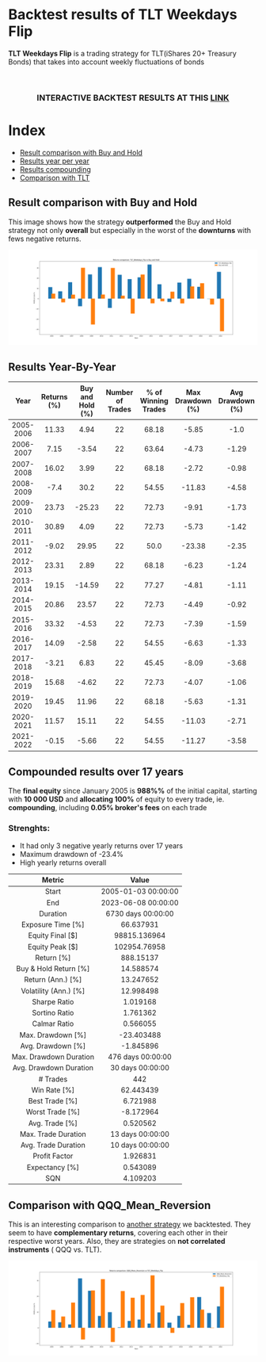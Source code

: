 # Backtest results of TLT Weekdays Flip

**TLT Weekdays Flip** is a trading strategy for TLT(iShares 20+ Treasury Bonds) that takes into account weekly fluctuations of bonds

</br>

### **<p align="center">INTERACTIVE BACKTEST RESULTS AT THIS <a href="https://nescio98.github.io/MarginCall-Results/TLT_Weekdays_Flip.html">LINK</a></p>**


# Index

* [Result comparison with Buy and Hold](#result-comparison-with-buy-and-hold)
* [Results year per year](#results-year-by-year)
* [Results compounding](#compounded-results-over-17-years)
* [Comparison with TLT](#comparison-with-QQQ_Mean_Reversion)


## Result comparison with Buy and Hold
This image shows how the strategy **outperformed** the Buy and Hold strategy not only **overall** but especially in the worst of the **downturns** with fews negative returns.

![TLT_Weekdays_Flip_vs_Buy_and_Hold](https://github.com/Nescio98/MarginCall-Results/blob/63a7dfc29a5082c720fe4d011794b4a27f084a0e/docs/img/TLT_Weekdays_Flip%20vs%20Buy%20and%20Hold.png)

## Results Year-By-Year


|     Year     | Returns (%) | Buy and Hold (%) | Number of Trades | % of Winning Trades | Max Drawdown (%) | Avg Drawdown (%) | Exposure Time (%) |
|:------------:|:-----------:|:---------------:|:---------------:|:------------------:|:----------------:|:----------------:|:-----------------:|
|  2005-2006   |    11.33    |       4.94      |        22       |       68.18        |       -5.85      |       -1.0       |       61.11       |
|  2006-2007   |    7.15     |      -3.54      |        22       |       63.64        |       -4.73      |      -1.29       |       61.35       |
|  2007-2008   |    16.02    |       3.99      |        22       |       68.18        |       -2.72      |      -0.98       |       61.35       |
|  2008-2009   |    -7.4     |       30.2      |        22       |       54.55        |      -11.83      |      -4.58       |       60.87       |
|  2009-2010   |    23.73    |      -25.23     |        22       |       72.73        |       -9.91      |      -1.73       |       61.11       |
|  2010-2011   |    30.89    |       4.09      |        22       |       72.73        |       -5.73      |      -1.42       |       61.11       |
|  2011-2012   |    -9.02    |      29.95      |        22       |        50.0        |      -23.38      |      -2.35       |       61.11       |
|  2012-2013   |    23.31    |       2.89      |        22       |       68.18        |       -6.23      |      -1.24       |       61.6        |
|  2013-2014   |    19.15    |      -14.59     |        22       |       77.27        |       -4.81      |      -1.11       |       61.11       |
|  2014-2015   |    20.86    |      23.57      |        22       |       72.73        |       -4.49      |      -0.92       |       61.11       |
|  2015-2016   |    33.32    |      -4.53      |        22       |       72.73        |       -7.39      |      -1.59       |       61.11       |
|  2016-2017   |    14.09    |      -2.58      |        22       |       54.55        |       -6.63      |      -1.33       |       61.11       |
|  2017-2018   |    -3.21    |       6.83      |        22       |       45.45        |       -8.09      |      -3.68       |       61.35       |
|  2018-2019   |    15.68    |      -4.62      |        22       |       72.73        |       -4.07      |      -1.06       |       61.35       |
|  2019-2020   |    19.45    |      11.96      |        22       |       68.18        |       -5.63      |      -1.31       |       61.11       |
|  2020-2021   |    11.57    |      15.11      |        22       |       54.55        |      -11.03      |      -2.71       |       60.87       |
|  2021-2022   |    -0.15    |      -5.66      |        22       |       54.55        |      -11.27      |      -3.58       |       61.11       |


## Compounded results over 17 years

The **final equity** since January 2005 is **988%%** of the initial capital, starting with **10 000 USD** and **allocating 100%** of equity to every trade, ie. **compounding**, including **0.05% broker's fees** on each trade

### Strenghts:
* It had only 3 negative yearly returns over 17 years
* Maximum drawdown of -23.4%
* High yearly returns overall



|            Metric             |         Value          |
|:-------------------------------:|:----------------------:|
|            Start              |  2005-01-03 00:00:00   |
|             End               |  2023-06-08 00:00:00   |
|           Duration            |    6730 days 00:00:00  |
|      Exposure Time [%]        |       66.637931       |
|       Equity Final [$]        |     98815.136964      |
|        Equity Peak [$]        |     102954.76958      |
|         Return [%]            |       888.15137       |
|    Buy & Hold Return [%]      |       14.588574       |
|      Return (Ann.) [%]        |       13.247652       |
|    Volatility (Ann.) [%]      |       12.998498       |
|         Sharpe Ratio          |       1.019168        |
|        Sortino Ratio          |       1.761362        |
|         Calmar Ratio          |       0.566055        |
|      Max. Drawdown [%]        |      -23.403488       |
|      Avg. Drawdown [%]        |      -1.845896        |
| Max. Drawdown Duration  | 476 days 00:00:00  |
| Avg. Drawdown Duration   |  30 days 00:00:00   |
|            # Trades           |          442           |
|       Win Rate [%]        |       62.443439       |
|        Best Trade [%]         |       6.721988        |
|       Worst Trade [%]         |      -8.172964        |
|       Avg. Trade [%]         |       0.520562        |
|    Max. Trade Duration  |  13 days 00:00:00   |
|   Avg. Trade Duration    |  10 days 00:00:00   |
|         Profit Factor         |       1.926831        |
|       Expectancy [%]        |       0.543089        |
|             SQN               |       4.109203         |



## Comparison with QQQ_Mean_Reversion
This is an interesting comparison to [another strategy](https://github.com/Nescio98/MarginCall-Results/blob/26331f3108ad7ea43f155607e563ad9cd246eda5/Results/QQQ%20Mean%20Reversion/QQQ_Mean_Reversion.md) we backtested. They seem to have **complementary returns**, covering each other in their respective worst years. Also, they are strategies on **not correlated instruments** ( QQQ vs. TLT).


![comparison QQQ vs TLT](https://github.com/Nescio98/MarginCall-Results/blob/2e94dbfe5cb2770bd7eb1cc8a076a693ca6a18fe/docs/img/QQQ_Mean_Reversion%20vs%20TLT_Weekdays_Flip.png)


